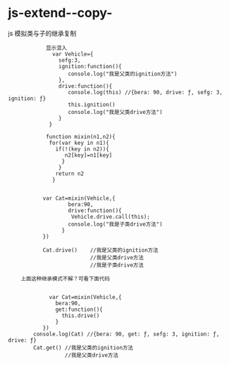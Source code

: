 # js-extend--copy-
js 模拟类与子的继承复制

                显示混入
                  var Vehicle={
                    sefg:3,
                    ignition:function(){
                       console.log("我是父类的ignition方法")
                    },
                    drive:function(){
                       console.log(this) //{bera: 90, drive: ƒ, sefg: 3, ignition: ƒ}
                       this.ignition()
                       console.log("我是父类drive方法")
                    }
                 }         

                function mixin(n1,n2){
                 for(var key in n1){
                   if(!(key in n2)){
                      n2[key]=n1[key]
                     }
                    }
                   return n2
                  }


               var Cat=mixin(Vehicle,{
                       bera:90,
                       drive:function(){
                        Vehicle.drive.call(this);
                       console.log("我是子类drive方法")
                     }
               })

               Cat.drive()    //我是父类的ignition方法
                              //我是父类drive方法
                              //我是子类drive方法

        上面这种继承模式不解？可看下面代码
        
        
                 var Cat=mixin(Vehicle,{
                   bera:90,
                   get:function(){
                     this.drive() 
                   }   
               })
            console.log(Cat) //{bera: 90, get: ƒ, sefg: 3, ignition: ƒ, drive: ƒ}
            Cat.get() //我是父类的ignition方法
                      //我是父类drive方法  
        
        
        
